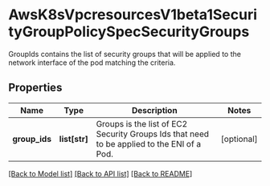 # AwsK8sVpcresourcesV1beta1SecurityGroupPolicySpecSecurityGroups

GroupIds contains the list of security groups that will be applied to the network interface of the pod matching the criteria.
## Properties
Name | Type | Description | Notes
------------ | ------------- | ------------- | -------------
**group_ids** | **list[str]** | Groups is the list of EC2 Security Groups Ids that need to be applied to the ENI of a Pod. | [optional] 

[[Back to Model list]](../README.md#documentation-for-models) [[Back to API list]](../README.md#documentation-for-api-endpoints) [[Back to README]](../README.md)


